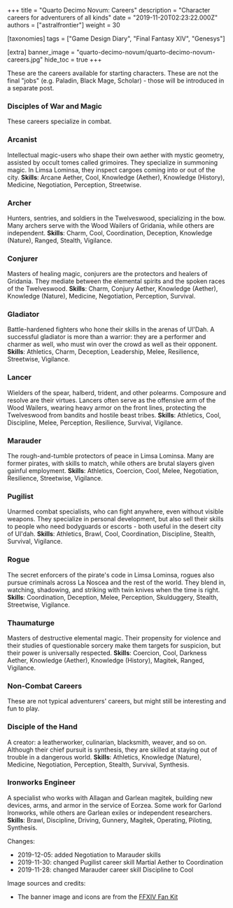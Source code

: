 +++
title = "Quarto Decimo Novum: Careers"
description = "Character careers for adventurers of all kinds"
date = "2019-11-20T02:23:22.000Z"
authors = ["astralfrontier"]
weight = 30

[taxonomies]
tags = ["Game Design Diary", "Final Fantasy XIV", "Genesys"]

[extra]
banner_image = "quarto-decimo-novum/quarto-decimo-novum-careers.jpg"
hide_toc = true
+++

These are the careers available for starting characters. These are not the final "jobs" (e.g. Paladin, Black Mage, Scholar) - those will be introduced in a separate post.

<!-- more -->

### Disciples of War and Magic

These careers specialize in combat.

### Arcanist

Intellectual magic-users who shape their own aether with mystic geometry, assisted by occult tomes called grimoires. They specialize in summoning magic. In Limsa Lominsa, they inspect cargoes coming into or out of the city. **Skills**: Arcane Aether, Cool, Knowledge (Aether), Knowledge (History), Medicine, Negotiation, Perception, Streetwise.

### Archer

Hunters, sentries, and soldiers in the Twelveswood, specializing in the bow. Many archers serve with the Wood Wailers of Gridania, while others are independent. **Skills**: Charm, Cool, Coordination, Deception, Knowledge (Nature), Ranged, Stealth, Vigilance.

### Conjurer

Masters of healing magic, conjurers are the protectors and healers of Gridania. They mediate between the elemental spirits and the spoken races of the Twelveswood. **Skills**: Charm, Conjury Aether, Knowledge (Aether), Knowledge (Nature), Medicine, Negotiation, Perception, Survival.

### Gladiator

Battle-hardened fighters who hone their skills in the arenas of Ul'Dah. A successful gladiator is more than a warrior: they are a performer and charmer as well, who must win over the crowd as well as their opponent. **Skills**: Athletics, Charm, Deception, Leadership, Melee, Resilience, Streetwise, Vigilance.

### Lancer

Wielders of the spear, halberd, trident, and other polearms. Composure and resolve are their virtues. Lancers often serve as the offensive arm of the Wood Wailers, wearing heavy armor on the front lines, protecting the Twelveswood from bandits and hostile beast tribes. **Skills**: Athletics, Cool, Discipline, Melee, Perception, Resilience, Survival, Vigilance.

### Marauder

The rough-and-tumble protectors of peace in Limsa Lominsa. Many are former pirates, with skills to match, while others are brutal slayers given gainful employment. **Skills**: Athletics, Coercion, Cool, Melee, Negotiation, Resilience, Streetwise, Vigilance.

### Pugilist

Unarmed combat specialists, who can fight anywhere, even without visible weapons. They specialize in personal development, but also sell their skills to people who need bodyguards or escorts - both useful in the desert city of Ul'dah. **Skills**: Athletics, Brawl, Cool, Coordination, Discipline, Stealth, Survival, Vigilance.

### Rogue

The secret enforcers of the pirate's code in Limsa Lominsa, rogues also pursue criminals across La Noscea and the rest of the world. They blend in, watching, shadowing, and striking with twin knives when the time is right. **Skills**: Coordination, Deception, Melee, Perception, Skulduggery, Stealth, Streetwise, Vigilance.

### Thaumaturge

Masters of destructive elemental magic. Their propensity for violence and their studies of questionable sorcery make them targets for suspicion, but their power is universally respected. **Skills**: Coercion, Cool, Darkness Aether, Knowledge (Aether), Knowledge (History), Magitek, Ranged, Vigilance.

### Non-Combat Careers

These are not typical adventurers' careers, but might still be interesting and fun to play.

### Disciple of the Hand

A creator: a leatherworker, culinarian, blacksmith, weaver, and so on. Although their chief pursuit is synthesis, they are skilled at staying out of trouble in a dangerous world. **Skills**: Athletics, Knowledge (Nature), Medicine, Negotiation, Perception, Stealth, Survival, Synthesis.

### Ironworks Engineer

A specialist who works with Allagan and Garlean magitek, building new devices, arms, and armor in the service of Eorzea. Some work for Garlond Ironworks, while others are Garlean exiles or independent researchers. **Skills**: Brawl, Discipline, Driving, Gunnery, Magitek, Operating, Piloting, Synthesis.

Changes:

* 2019-12-05: added Negotiation to Marauder skills
* 2019-11-30: changed Pugilist career skill Martial Aether to Coordination
* 2019-11-28: changed Marauder career skill Discipline to Cool

Image sources and credits:

* The banner image and icons are from the [FFXIV Fan Kit](https://na.finalfantasyxiv.com/lodestone/special/fankit/twitter_kit/)


    